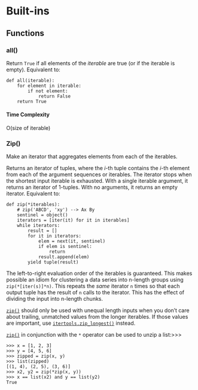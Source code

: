 # Built-ins

## Functions

### all\(\)

Return `True` if all elements of the _iterable_ are true \(or if the iterable is empty\). Equivalent to:

```text
def all(iterable):
    for element in iterable:
        if not element:
            return False
    return True
```

#### Time Complexity

O\(size of iterable\)

### Zip\(\)

Make an iterator that aggregates elements from each of the iterables.

Returns an iterator of tuples, where the _i_-th tuple contains the _i_-th element from each of the argument sequences or iterables. The iterator stops when the shortest input iterable is exhausted. With a single iterable argument, it returns an iterator of 1-tuples. With no arguments, it returns an empty iterator. Equivalent to:

```text
def zip(*iterables):
    # zip('ABCD', 'xy') --> Ax By
    sentinel = object()
    iterators = [iter(it) for it in iterables]
    while iterators:
        result = []
        for it in iterators:
            elem = next(it, sentinel)
            if elem is sentinel:
                return
            result.append(elem)
        yield tuple(result)
```

The left-to-right evaluation order of the iterables is guaranteed. This makes possible an idiom for clustering a data series into n-length groups using `zip(*[iter(s)]*n)`. This repeats the _same_ iterator `n` times so that each output tuple has the result of `n` calls to the iterator. This has the effect of dividing the input into n-length chunks.

[`zip()`](https://docs.python.org/3/library/functions.html#zip) should only be used with unequal length inputs when you don’t care about trailing, unmatched values from the longer iterables. If those values are important, use [`itertools.zip_longest()`](https://docs.python.org/3/library/itertools.html#itertools.zip_longest) instead.

[`zip()`](https://docs.python.org/3/library/functions.html#zip) in conjunction with the `*` operator can be used to unzip a list:&gt;&gt;&gt;

```text
>>> x = [1, 2, 3]
>>> y = [4, 5, 6]
>>> zipped = zip(x, y)
>>> list(zipped)
[(1, 4), (2, 5), (3, 6)]
>>> x2, y2 = zip(*zip(x, y))
>>> x == list(x2) and y == list(y2)
True
```

